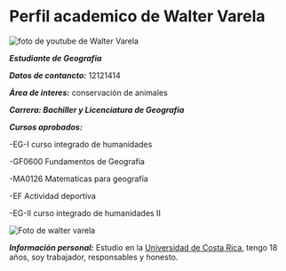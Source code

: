 # Perfil academico de Walter Varela

![foto de youtube de Walter Varela](https://i.ytimg.com/vi/W3sOOCmQNtI/maxresdefault.jpg)

_**Estudiante de Geografia**_


_**Datos de contancto:**_ 12121414

_**Área de interes:**_ conservación de animales

_**Carrera: Bachiller y Licenciatura de Geografía**_

_**Cursos aprobados:**_

-EG-I curso integrado de humanidades

-GF0600 Fundamentos de Geografía

-MA0126 Matematicas para geografía

-EF Actividad deportiva

-EG-II curso integrado de humanidades II

![Foto de walter varela](file:///C:/Users/gf0604-1/practica%20markdown/messi.jpg)

_**Información personal:**_ Estudio en la [Universidad de Costa Rica](https://www.ucr.ac.cr/), tengo 18 años, soy trabajador, responsables y honesto.
